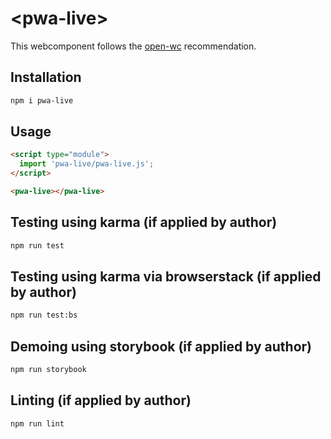 # \<pwa-live>

This webcomponent follows the [open-wc](https://github.com/open-wc/open-wc) recommendation.

## Installation
```bash
npm i pwa-live
```

## Usage
```html
<script type="module">
  import 'pwa-live/pwa-live.js';
</script>

<pwa-live></pwa-live>
```

## Testing using karma (if applied by author)
```bash
npm run test
```

## Testing using karma via browserstack (if applied by author)
```bash
npm run test:bs
```

## Demoing using storybook (if applied by author)
```bash
npm run storybook
```

## Linting (if applied by author)
```bash
npm run lint
```
